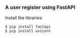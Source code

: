 ### A user register using FastAPI

Install the libraries:
```
$ pip install fastapi
$ pip install uvicorn
```
